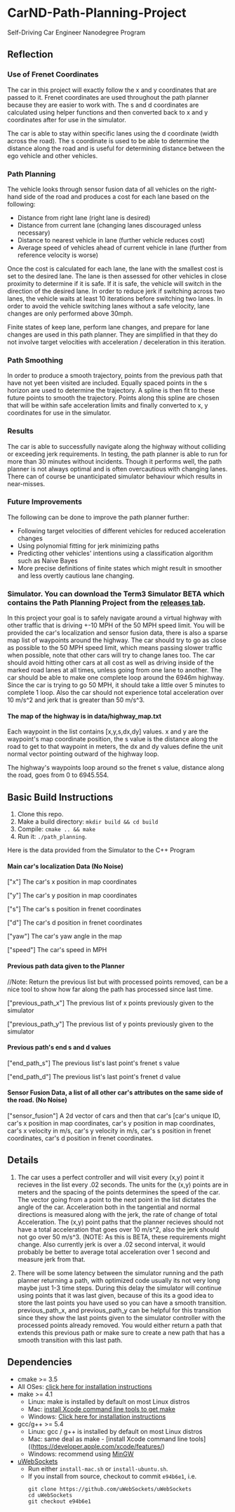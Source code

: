 # CarND-Path-Planning-Project
Self-Driving Car Engineer Nanodegree Program

## Reflection

### Use of Frenet Coordinates

The car in this project will exactly follow the x and y coordinates that are
passed to it. Frenet coordinates are used throughout the path planner because
they are easier to work with. The s and d coordinates are calculated using
helper functions and then converted back to x and y coordinates after for use in the simulator.

The car is able to stay within specific lanes using the d coordinate (width across
the road). The s coordinate is used to be able to determine the distance along
the road and is useful for determining distance between the ego vehicle and
other vehicles.

### Path Planning

The vehicle looks through sensor fusion data of all vehicles on the right-hand
side of the road and produces a cost for each lane based on the following:

* Distance from right lane (right lane is desired)
* Distance from current lane (changing lanes discouraged unless necessary)
* Distance to nearest vehicle in lane (further vehicle reduces cost)
* Average speed of vehicles ahead of current vehicle in lane (further from reference velocity is worse)

Once the cost is calculated for each lane, the lane with the smallest cost
is set to the desired lane. The lane is then assessed for other vehicles in
close proximity to determine if it is safe. If it is safe, the vehicle will
switch in the direction of the desired lane. In order to reduce jerk if 
switching across two lanes, the vehicle waits at least 10 iterations before
switching two lanes. In order to avoid the vehicle switching lanes without
a safe velocity, lane changes are only performed above 30mph.

Finite states of keep lane, perform lane changes, and prepare for lane changes
are used in this path planner. They are simplified in that they do not involve 
target velocities with acceleration / deceleration in this iteration. 

### Path Smoothing

In order to produce a smooth trajectory, points from the previous path that 
have not yet been visited are included. Equally spaced points in the s horizon 
are used to determine the trajectory. A spline is then fit to these future 
points to smooth the trajectory. Points along this spline are chosen 
that will be within safe acceleration limits and finally converted to x, y
coordinates for use in the simulator.


### Results

The car is able to successfully navigate along the highway without colliding
or exceeding jerk requirements. In testing, the path planner is able to run
for more than 30 minutes without incidents. Though it performs well, the path planner
is not always optimal and is often overcautious with changing lanes. There can of course
be unanticipated simulator behaviour which results in near-misses.

### Future Improvements

The following can be done to improve the path planner further:

* Following target velocities of different vehicles for reduced acceleration changes
* Using polynomial fitting for jerk minimizing paths
* Predicting other vehicles' intentions using a classification algorithm such as Naive Bayes
* More precise definitions of finite states which might result in smoother and less overtly cautious lane changing.


   
### Simulator. You can download the Term3 Simulator BETA which contains the Path Planning Project from the [releases tab](https://github.com/udacity/self-driving-car-sim/releases).

In this project your goal is to safely navigate around a virtual highway with other traffic that is driving +-10 MPH of the 50 MPH speed limit. You will be provided the car's localization and sensor fusion data, there is also a sparse map list of waypoints around the highway. The car should try to go as close as possible to the 50 MPH speed limit, which means passing slower traffic when possible, note that other cars will try to change lanes too. The car should avoid hitting other cars at all cost as well as driving inside of the marked road lanes at all times, unless going from one lane to another. The car should be able to make one complete loop around the 6946m highway. Since the car is trying to go 50 MPH, it should take a little over 5 minutes to complete 1 loop. Also the car should not experience total acceleration over 10 m/s^2 and jerk that is greater than 50 m/s^3.

#### The map of the highway is in data/highway_map.txt
Each waypoint in the list contains  [x,y,s,dx,dy] values. x and y are the waypoint's map coordinate position, the s value is the distance along the road to get to that waypoint in meters, the dx and dy values define the unit normal vector pointing outward of the highway loop.

The highway's waypoints loop around so the frenet s value, distance along the road, goes  from 0 to 6945.554.

## Basic Build Instructions

1. Clone this repo.
2. Make a build directory: `mkdir build && cd build`
3. Compile: `cmake .. && make`
4. Run it: `./path_planning`.

Here is the data provided from the Simulator to the C++ Program

#### Main car's localization Data (No Noise)

["x"] The car's x position in map coordinates

["y"] The car's y position in map coordinates

["s"] The car's s position in frenet coordinates

["d"] The car's d position in frenet coordinates

["yaw"] The car's yaw angle in the map

["speed"] The car's speed in MPH

#### Previous path data given to the Planner

//Note: Return the previous list but with processed points removed, can be a nice tool to show how far along
the path has processed since last time. 

["previous_path_x"] The previous list of x points previously given to the simulator

["previous_path_y"] The previous list of y points previously given to the simulator

#### Previous path's end s and d values 

["end_path_s"] The previous list's last point's frenet s value

["end_path_d"] The previous list's last point's frenet d value

#### Sensor Fusion Data, a list of all other car's attributes on the same side of the road. (No Noise)

["sensor_fusion"] A 2d vector of cars and then that car's [car's unique ID, car's x position in map coordinates, car's y position in map coordinates, car's x velocity in m/s, car's y velocity in m/s, car's s position in frenet coordinates, car's d position in frenet coordinates. 

## Details

1. The car uses a perfect controller and will visit every (x,y) point it recieves in the list every .02 seconds. The units for the (x,y) points are in meters and the spacing of the points determines the speed of the car. The vector going from a point to the next point in the list dictates the angle of the car. Acceleration both in the tangential and normal directions is measured along with the jerk, the rate of change of total Acceleration. The (x,y) point paths that the planner recieves should not have a total acceleration that goes over 10 m/s^2, also the jerk should not go over 50 m/s^3. (NOTE: As this is BETA, these requirements might change. Also currently jerk is over a .02 second interval, it would probably be better to average total acceleration over 1 second and measure jerk from that.

2. There will be some latency between the simulator running and the path planner returning a path, with optimized code usually its not very long maybe just 1-3 time steps. During this delay the simulator will continue using points that it was last given, because of this its a good idea to store the last points you have used so you can have a smooth transition. previous_path_x, and previous_path_y can be helpful for this transition since they show the last points given to the simulator controller with the processed points already removed. You would either return a path that extends this previous path or make sure to create a new path that has a smooth transition with this last path.


## Dependencies

* cmake >= 3.5
 * All OSes: [click here for installation instructions](https://cmake.org/install/)
* make >= 4.1
  * Linux: make is installed by default on most Linux distros
  * Mac: [install Xcode command line tools to get make](https://developer.apple.com/xcode/features/)
  * Windows: [Click here for installation instructions](http://gnuwin32.sourceforge.net/packages/make.htm)
* gcc/g++ >= 5.4
  * Linux: gcc / g++ is installed by default on most Linux distros
  * Mac: same deal as make - [install Xcode command line tools]((https://developer.apple.com/xcode/features/)
  * Windows: recommend using [MinGW](http://www.mingw.org/)
* [uWebSockets](https://github.com/uWebSockets/uWebSockets)
  * Run either `install-mac.sh` or `install-ubuntu.sh`.
  * If you install from source, checkout to commit `e94b6e1`, i.e.
    ```
    git clone https://github.com/uWebSockets/uWebSockets 
    cd uWebSockets
    git checkout e94b6e1
    ```

